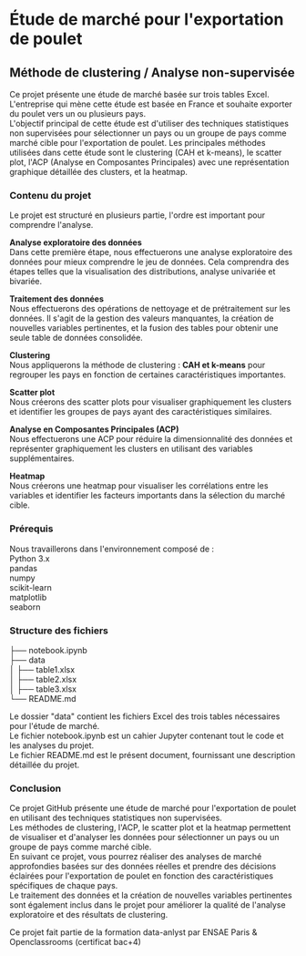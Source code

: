 # Étude de marché pour l'exportation de poulet
## Méthode de clustering / Analyse non-supervisée

Ce projet présente une étude de marché basée sur trois tables Excel. L'entreprise qui mène cette étude est basée en France et souhaite exporter du poulet vers un ou plusieurs pays.    
L'objectif principal de cette étude est d'utiliser des techniques statistiques non supervisées pour sélectionner un pays ou un groupe de pays comme marché cible pour l'exportation de poulet.  Les principales méthodes utilisées dans cette étude sont le clustering (CAH et k-means), le scatter plot, l'ACP (Analyse en Composantes Principales) avec une représentation graphique détaillée des clusters, et la heatmap.

### Contenu du projet
Le projet est structuré en plusieurs partie, l'ordre est important pour comprendre l'analyse.

**Analyse exploratoire des données**     
Dans cette première étape, nous effectuerons une analyse exploratoire des données pour mieux comprendre le jeu de données. Cela comprendra des étapes telles que la visualisation des distributions, analyse univariée et bivariée.     

**Traitement des données**       
Nous effectuerons des opérations de nettoyage et de prétraitement sur les données. Il s'agit de la gestion des valeurs manquantes, la création de nouvelles variables pertinentes, et la fusion des tables pour obtenir une seule table de données consolidée.     

**Clustering**    
Nous appliquerons la méthode de clustering : **CAH et k-means** pour regrouper les pays en fonction de certaines caractéristiques importantes.

**Scatter plot**    
Nous créerons des scatter plots pour visualiser graphiquement les clusters et identifier les groupes de pays ayant des caractéristiques similaires.

**Analyse en Composantes Principales (ACP)**    
Nous effectuerons une ACP pour réduire la dimensionnalité des données et représenter graphiquement les clusters en utilisant des variables supplémentaires.

**Heatmap**     
Nous créerons une heatmap pour visualiser les corrélations entre les variables et identifier les facteurs importants dans la sélection du marché cible.

### Prérequis
Nous travaillerons dans l'environnement composé de :      
Python 3.x      
pandas      
numpy     
scikit-learn     
matplotlib     
seaborn     

### Structure des fichiers    

├── notebook.ipynb    
├── data     
│   ├── table1.xlsx      
│   ├── table2.xlsx     
│   ├── table3.xlsx     
└── README.md      

Le dossier "data" contient les fichiers Excel des trois tables nécessaires pour l'étude de marché.      
Le fichier notebook.ipynb est un cahier Jupyter contenant tout le code et les analyses du projet.      
Le fichier README.md est le présent document, fournissant une description détaillée du projet.      

### Conclusion
Ce projet GitHub présente une étude de marché pour l'exportation de poulet en utilisant des techniques statistiques non supervisées.     
Les méthodes de clustering, l'ACP, le scatter plot et la heatmap permettent de visualiser et d'analyser les données pour sélectionner un pays ou un groupe de pays comme marché cible.    
En suivant ce projet, vous pourrez réaliser des analyses de marché approfondies basées sur des données réelles et prendre des décisions éclairées pour l'exportation de poulet en fonction des caractéristiques spécifiques de chaque pays.      
Le traitement des données et la création de nouvelles variables pertinentes sont également inclus dans le projet pour améliorer la qualité de l'analyse exploratoire et des résultats de clustering. 

Ce projet fait partie de la formation data-anlyst par ENSAE Paris & Openclassrooms (certificat bac+4)
